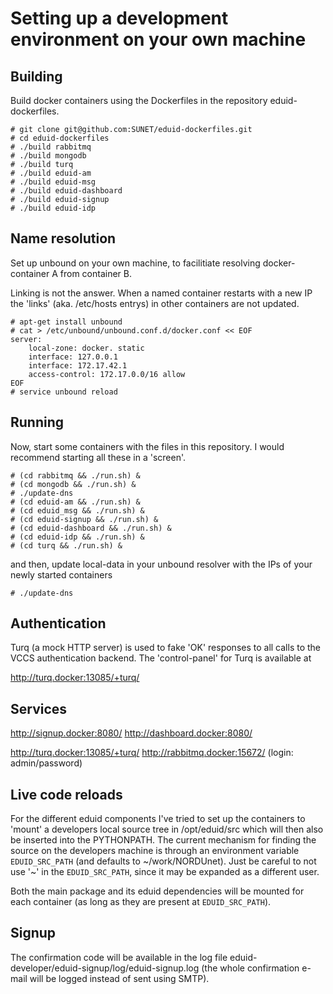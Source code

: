 Setting up a development environment on your own machine
========================================================


Building
--------

Build docker containers using the Dockerfiles in the repository
eduid-dockerfiles.

    # git clone git@github.com:SUNET/eduid-dockerfiles.git
    # cd eduid-dockerfiles
    # ./build rabbitmq
    # ./build mongodb
    # ./build turq
    # ./build eduid-am
    # ./build eduid-msg
    # ./build eduid-dashboard
    # ./build eduid-signup
    # ./build eduid-idp


Name resolution
---------------

Set up unbound on your own machine, to facilitiate resolving docker-container
A from container B.

Linking is not the answer. When a named container restarts with a new IP the
'links' (aka. /etc/hosts entrys) in other containers are not updated.

    # apt-get install unbound
    # cat > /etc/unbound/unbound.conf.d/docker.conf << EOF
    server:
        local-zone: docker. static
        interface: 127.0.0.1
        interface: 172.17.42.1
        access-control: 172.17.0.0/16 allow
    EOF
    # service unbound reload


Running
-------

Now, start some containers with the files in this repository. I would recommend
starting all these in a 'screen'.

    # (cd rabbitmq && ./run.sh) &
    # (cd mongodb && ./run.sh) &
    # ./update-dns
    # (cd eduid-am && ./run.sh) &
    # (cd eduid_msg && ./run.sh) &
    # (cd eduid-signup && ./run.sh) &
    # (cd eduid-dashboard && ./run.sh) &
    # (cd eduid-idp && ./run.sh) &
    # (cd turq && ./run.sh) &

and then, update local-data in your unbound resolver with the IPs of your
newly started containers

    # ./update-dns


Authentication
--------------

Turq (a mock HTTP server) is used to fake 'OK' responses to all calls to the
VCCS authentication backend. The 'control-panel' for Turq is available at

  http://turq.docker:13085/+turq/


Services
--------

  http://signup.docker:8080/
  http://dashboard.docker:8080/

  http://turq.docker:13085/+turq/
  http://rabbitmq.docker:15672/   (login: admin/password)


Live code reloads
-----------------

For the different eduid components I've tried to set up the containers to
'mount' a developers local source tree in /opt/eduid/src which will then
also be inserted into the PYTHONPATH. The current mechanism for finding the
source on the developers machine is through an environment variable
`EDUID_SRC_PATH` (and defaults to ~/work/NORDUnet). Just be careful to not
use '~' in the `EDUID_SRC_PATH`, since it may be expanded as a different user.

Both the main package and its eduid dependencies will be mounted for each 
container (as long as they are present at `EDUID_SRC_PATH`).


Signup
------

The confirmation code will be available in the log file
eduid-developer/eduid-signup/log/eduid-signup.log (the whole confirmation
e-mail will be logged instead of sent using SMTP).
